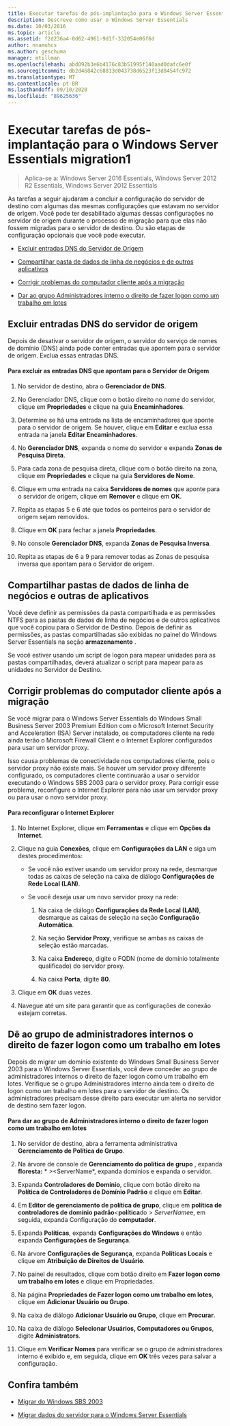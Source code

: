 ```yaml
---
title: Executar tarefas de pós-implantação para o Windows Server Essentials migration1
description: Descreve como usar o Windows Server Essentials
ms.date: 10/03/2016
ms.topic: article
ms.assetid: f2d236a4-0d62-4961-9d1f-332054e06f6d
author: nnamuhcs
ms.author: geschuma
manager: mtillman
ms.openlocfilehash: abd092b3e6b4176c83b51995f140aad0dafc6e0f
ms.sourcegitcommit: db2d46842c68813d043738d6523f13d8454fc972
ms.translationtype: MT
ms.contentlocale: pt-BR
ms.lasthandoff: 09/10/2020
ms.locfileid: "89625636"
---
```

# <a name="perform-post-migration-tasks-for-windows-server-essentials-migration1"></a>Executar tarefas de pós-implantação para o Windows Server Essentials migration1

>Aplica-se a: Windows Server 2016 Essentials, Windows Server 2012 R2 Essentials, Windows Server 2012 Essentials

As tarefas a seguir ajudaram a concluir a configuração do servidor de destino com algumas das mesmas configurações que estavam no servidor de origem. Você pode ter desabilitado algumas dessas configurações no servidor de origem durante o processo de migração para que elas não fossem migradas para o servidor de destino. Ou são etapas de configuração opcionais que você pode executar.


-   [Excluir entradas DNS do Servidor de Origem](Perform-post-migration-tasks-for-Windows-Server-Essentials-migration.md#BKMK_DeleteDNSEntries)

-   [Compartilhar pasta de dados de linha de negócios e de outros aplicativos](Perform-post-migration-tasks-for-Windows-Server-Essentials-migration.md#BKMK_ShareLineOfBusinessAndOtherApplications)

-   [Corrigir problemas do computador cliente após a migração](Perform-post-migration-tasks-for-Windows-Server-Essentials-migration.md#BKMK_FixClientComputerIssuesAfterMigrating)

-   [Dar ao grupo Administradores interno o direito de fazer logon como um trabalho em lotes](Perform-post-migration-tasks-for-Windows-Server-Essentials-migration.md#BKMK_AdminGroup)


##  <a name="delete-dns-entries-of-the-source-server"></a><a name="BKMK_DeleteDNSEntries"></a> Excluir entradas DNS do servidor de origem
 Depois de desativar o servidor de origem, o servidor do serviço de nomes de domínio (DNS) ainda pode conter entradas que apontem para o servidor de origem. Exclua essas entradas DNS.

#### <a name="to-delete-dns-entries-that-point-to-the-source-server"></a>Para excluir as entradas DNS que apontam para o Servidor de Origem

1.  No servidor de destino, abra o **Gerenciador de DNS**.

2.  No Gerenciador DNS, clique com o botão direito no nome do servidor, clique em **Propriedades** e clique na guia **Encaminhadores**.

3.  Determine se há uma entrada na lista de encaminhadores que aponte para o servidor de origem. Se houver, clique em **Editar** e exclua essa entrada na janela **Editar Encaminhadores**.

4.  No **Gerenciador DNS**, expanda o nome do servidor e expanda **Zonas de Pesquisa Direta**.

5.  Para cada zona de pesquisa direta, clique com o botão direito na zona, clique em **Propriedades** e clique na guia **Servidores de Nome**.

6.  Clique em uma entrada na caixa **Servidores de nomes** que aponte para o servidor de origem, clique em **Remover** e clique em **OK**.

7.  Repita as etapas 5 e 6 até que todos os ponteiros para o servidor de origem sejam removidos.

8.  Clique em **OK** para fechar a janela **Propriedades**.

9. No console **Gerenciador DNS**, expanda **Zonas de Pesquisa Inversa**.

10. Repita as etapas de 6 a 9 para remover todas as Zonas de pesquisa inversa que apontam para o Servidor de origem.

##  <a name="share-line-of-business-and-other-application-data-folders"></a><a name="BKMK_ShareLineOfBusinessAndOtherApplications"></a> Compartilhar pastas de dados de linha de negócios e outras de aplicativos
 Você deve definir as permissões da pasta compartilhada e as permissões NTFS para as pastas de dados de linha de negócios e de outros aplicativos que você copiou para o Servidor de Destino. Depois de definir as permissões, as pastas compartilhadas são exibidas no painel do Windows Server Essentials na seção **armazenamento** .

 Se você estiver usando um script de logon para mapear unidades para as pastas compartilhadas, deverá atualizar o script para mapear para as unidades no Servidor de Destino.

##  <a name="fix-client-computer-issues-after-migrating"></a><a name="BKMK_FixClientComputerIssuesAfterMigrating"></a> Corrigir problemas do computador cliente após a migração
 Se você migrar para o Windows Server Essentials do Windows Small Business Server 2003 Premium Edition com o Microsoft Internet Security and Acceleration (ISA) Server instalado, os computadores cliente na rede ainda terão o Microsoft Firewall Client e o Internet Explorer configurados para usar um servidor proxy.

 Isso causa problemas de conectividade nos computadores cliente, pois o servidor proxy não existe mais. Se houver um servidor proxy diferente configurado, os computadores cliente continuarão a usar o servidor executando o Windows SBS 2003 para o servidor proxy. Para corrigir esse problema, reconfigure o Internet Explorer para não usar um servidor proxy ou para usar o novo servidor proxy.

#### <a name="to-reconfigure-internet-explorer"></a>Para reconfigurar o Internet Explorer

1.  No Internet Explorer, clique em **Ferramentas** e clique em **Opções da Internet**.

2.  Clique na guia **Conexões**, clique em **Configurações da LAN** e siga um destes procedimentos:

    -   Se você não estiver usando um servidor proxy na rede, desmarque todas as caixas de seleção na caixa de diálogo **Configurações de Rede Local (LAN)**.

    -   Se você deseja usar um novo servidor proxy na rede:

        1.  Na caixa de diálogo **Configurações da Rede Local (LAN)**, desmarque as caixas de seleção na seção **Configuração Automática**.

        2.  Na seção **Servidor Proxy**, verifique se ambas as caixas de seleção estão marcadas.

        3.  Na caixa **Endereço**, digite o FQDN (nome de domínio totalmente qualificado) do servidor proxy.

        4.  Na caixa **Porta**, digite **80**.

3.  Clique em **OK** duas vezes.

4.  Navegue até um site para garantir que as configurações de conexão estejam corretas.

##  <a name="give-the-built-in-administrators-group-the-right-to-log-on-as-a-batch-job"></a><a name="BKMK_AdminGroup"></a> Dê ao grupo de administradores internos o direito de fazer logon como um trabalho em lotes
 Depois de migrar um domínio existente do Windows Small Business Server 2003 para o Windows Server Essentials, você deve conceder ao grupo de administradores internos o direito de fazer logon como um trabalho em lotes. Verifique se o grupo Administradores interno ainda tem o direito de logon como um trabalho em lotes para o servidor de destino. Os administradores precisam desse direito para executar um alerta no servidor de destino sem fazer logon.

#### <a name="to-give-the-built-in-administrators-group-the-right-to-log-on-as-a-batch-job"></a>Para dar ao grupo de Administradores interno o direito de fazer logon como um trabalho em lotes

1. No servidor de destino, abra a ferramenta administrativa **Gerenciamento de Política de Grupo**.

2. Na árvore de console de **Gerenciamento do política de grupo** , expanda **floresta:** * \><ServerName*, expanda domínios e expanda o servidor.

3. Expanda **Controladores de Domínio**, clique com botão direito na **Política de Controladores de Domínio Padrão** e clique em **Editar**.

4. Em **Editor de gerenciamento de política de grupo**, clique em **política de controladores de domínio padrão**<**política**do<em> \> ServerName</em>e, em seguida, expanda Configuração do **computador**.

5. Expanda **Políticas**, expanda **Configurações do Windows** e então expanda **Configurações de Segurança**.

6. Na árvore **Configurações de Segurança**, expanda **Políticas Locais** e clique em **Atribuição de Direitos de Usuário**.

7. No painel de resultados, clique com botão direito em **Fazer logon como um trabalho em lotes** e clique em Propriedades.

8. Na página **Propriedades de Fazer logon como um trabalho em lotes**, clique em **Adicionar Usuário ou Grupo**.

9. Na caixa de diálogo **Adicionar Usuário ou Grupo**, clique em **Procurar**.

10. Na caixa de diálogo **Selecionar Usuários, Computadores ou Grupos**, digite **Administrators**.

11. Clique em **Verificar Nomes** para verificar se o grupo de administradores interno é exibido e, em seguida, clique em **OK** três vezes para salvar a configuração.

## <a name="see-also"></a>Confira também


-   [Migrar do Windows SBS 2003](Migrate-Windows-Small-Business-Server-2003-to-Windows-Server-Essentials.md)

-   [Migrar dados do servidor para o Windows Server Essentials](Migrate-Server-Data-to-Windows-Server-Essentials.md)

